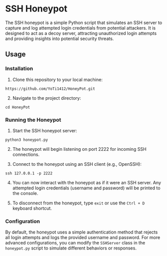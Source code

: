 # SSH Honeypot

The SSH honeypot is a simple Python script that simulates an SSH server to capture and log attempted login credentials from potential attackers. It is designed to act as a decoy server, attracting unauthorized login attempts and providing insights into potential security threats.

## Usage

### Installation

1. Clone this repository to your local machine:

```
https://github.com/YoTi1412/HoneyPot.git
```


2. Navigate to the project directory:

```
cd HoneyPot
```


### Running the Honeypot

1. Start the SSH honeypot server:

```
python3 honeypot.py
```


2. The honeypot will begin listening on port 2222 for incoming SSH connections.

3. Connect to the honeypot using an SSH client (e.g., OpenSSH):

```
ssh 127.0.0.1 -p 2222
```

4. You can now interact with the honeypot as if it were an SSH server. Any attempted login credentials (username and password) will be printed to the console.

5. To disconnect from the honeypot, type `exit` or use the `Ctrl + D` keyboard shortcut.

### Configuration

By default, the honeypot uses a simple authentication method that rejects all login attempts and logs the provided username and password. For more advanced configurations, you can modify the `SSHServer` class in the `honeypot.py` script to simulate different behaviors or responses.
